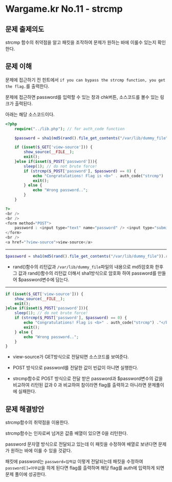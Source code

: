 # Wargame.kr No.11 - strcmp

## 문제 출제의도
strcmp 함수의 취약점을 알고 패킷을 조작하여 문제가 원하는 바에 이룰수 있는지 확인한다.

## 문제 이해
문제에 접근하기 전 힌트에서 `if you can bypass the strcmp function, you get the flag.`를 출력한다.

문제에 접근하면 password를 입력할 수 있는 창과 chk버튼, 소스코드를 볼수 있는 링크가 출력된다.

아래는 해당 소스코드이다.
```php
<?php
    require("../lib.php"); // for auth_code function

    $password = sha1(md5(rand().file_get_contents("/var/lib/dummy_file")).rand());

    if (isset($_GET['view-source'])) {
        show_source(__FILE__);
        exit();
    }else if(isset($_POST['password'])){
        sleep(1); // do not brute force!
        if (strcmp($_POST['password'], $password) == 0) {
            echo "Congratulations! Flag is <b>" . auth_code("strcmp") ."</b>";
            exit();
        } else {
            echo "Wrong password..";
        }
    }

?>
<br />
<br />
<form method="POST">
    password : <input type="text" name="password" /> <input type="submit" value="chk">
</form>
<br />
<a href="?view-source">view-source</a>
```
-----
```php
$password = sha1(md5(rand().file_get_contents("/var/lib/dummy_file")).rand());
```
- rand()함수의 리턴값과 `/var/lib/dummy_file`파일의 내용으로 md5암호화 한후 그 값과 rand()함수의 리턴값 더해서 sha1방식으로 암호화 하여 password를 만들어 $password변수에 담는다.

-----
```php
if (isset($_GET['view-source'])) {
    show_source(__FILE__);
    exit();
}else if(isset($_POST['password'])){
    sleep(1); // do not brute force!
    if (strcmp($_POST['password'], $password) == 0) {
        echo "Congratulations! Flag is <b>" . auth_code("strcmp") ."</b>";
        exit();
    } else {
        echo "Wrong password..";
    }
}
```
- view-source가 GET방식으로 전달되면 소스코드를 보여준다.

- POST 방식으로 password를 전달한 값이 빈값이 아니면 실행한다.

- strcmp함수로 POST 방식으로 전달 받은 password과 $password변수의 값을 비교하여 리턴된 값과 0 과 비교하여 참이라면 flag를 출력하고 아니라면 문제풀이에 실패한다.

## 문제 해결방안
strcmp함수의 취약점을 이용한다.

strcmp함수는 인자로써 넘겨온 값중 배열이 있으면 0을 리턴한다.

password 문자열 방식으로 전달되고 있는데 이 패킷을 수정하여 배열로 보낸다면 문제가 원하는 바에 이룰 수 있을 것같다.

패킷에 password는 `password=입력값` 이렇게 전달되는데 패킷을 수정하여 `password[]=아무값`을 하게 된다면 flag를 출력하며 해당 flag를 auth에 입력하게 되면 문제 풀이에 성공한다. 